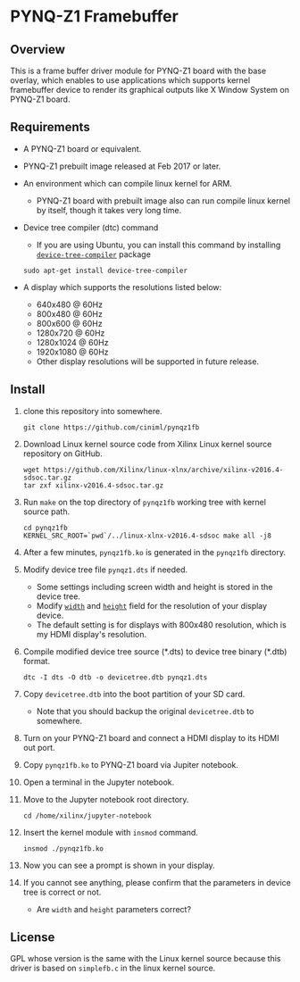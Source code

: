 # PYNQ-Z1 Framebuffer

## Overview
This is a frame buffer driver module for PYNQ-Z1 board with the base overlay,
which enables to use applications which supports kernel framebuffer device to render its graphical outputs like X Window System on PYNQ-Z1 board.

## Requirements
* A PYNQ-Z1 board or equivalent.
* PYNQ-Z1 prebuilt image released at Feb 2017 or later.
* An environment which can compile linux kernel for ARM.
    * PYNQ-Z1 board with prebuilt image also can run compile linux kernel by itself, though it takes very long time.

* Device tree compiler (dtc) command
    * If you are using Ubuntu, you can install this command by installing [`device-tree-compiler`](https://launchpad.net/ubuntu/+source/device-tree-compiler) package
    
    ```
    sudo apt-get install device-tree-compiler
    ```

* A display which supports the resolutions listed below:
    * 640x480 @ 60Hz
    * 800x480 @ 60Hz
    * 800x600 @ 60Hz
    * 1280x720 @ 60Hz
    * 1280x1024 @ 60Hz
    * 1920x1080 @ 60Hz
    * Other display resolutions will be supported in future release.

## Install
1. clone this repository into somewhere.
  
    ```
    git clone https://github.com/ciniml/pynqz1fb
    ```

2. Download Linux kernel source code from Xilinx Linux kernel source repository on GitHub. 
    
    ```
    wget https://github.com/Xilinx/linux-xlnx/archive/xilinx-v2016.4-sdsoc.tar.gz
    tar zxf xilinx-v2016.4-sdsoc.tar.gz
    ```

3. Run `make` on the top directory of `pynqz1fb` working tree with kernel source path.
    
    ```
    cd pynqz1fb
    KERNEL_SRC_ROOT=`pwd`/../linux-xlnx-v2016.4-sdsoc make all -j8
    ```

4. After a few minutes, `pynqz1fb.ko` is generated in the `pynqz1fb` directory.

5. Modify device tree file `pynqz1.dts` if needed.
    * Some settings including screen width and height is stored in the device tree.
    * Modify [`width`](https://github.com/ciniml/pynqz1fb/blob/master/pynqz1.dts#L452) and [`height`](https://github.com/ciniml/pynqz1fb/blob/master/pynqz1.dts#L454) field for the resolution of your display device.
    * The default setting is for displays with 800x480 resolution, which is my HDMI display's resolution.
6. Compile modified device tree source (\*.dts) to device tree binary (\*.dtb) format.
    
    ```
    dtc -I dts -O dtb -o devicetree.dtb pynqz1.dts
    ```

7. Copy `devicetree.dtb` into the boot partition of your SD card.
    * Note that you should backup the original `devicetree.dtb` to somewhere.

8. Turn on your PYNQ-Z1 board and connect a HDMI display to its HDMI out port.

9. Copy `pynqz1fb.ko` to PYNQ-Z1 board via Jupiter notebook.

10. Open a terminal in the Jupyter notebook.

11. Move to the Jupyter notebook root directory.
    
    ```
    cd /home/xilinx/jupyter-notebook
    ```

12. Insert the kernel module with `insmod` command.
    
    ```
    insmod ./pynqz1fb.ko
    ```

13. Now you can see a prompt is shown in your display.

14. If you cannot see anything, please confirm that the parameters in device tree is correct or not.
    
    * Are `width` and `height` parameters correct? 

## License
GPL whose version is the same with the Linux kernel source because this driver is based on `simplefb.c` in the linux kernel source.

